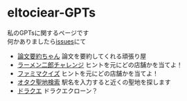 # eltociear-GPTs
私のGPTsに関するページです<br>
何かありましたら[issues](https://github.com/eltociear/eltociear-GPTs/issues)にて

- [論文要約ちゃん](https://chat.openai.com/g/g-h83B7EykG-lun-wen-yao-yue-tiyan) 論文を要約してくれる頑張り屋
- [ラーメン二郎チャレンジ](https://chat.openai.com/g/g-9FbJSgDrI-ramener-lang-tiyarenzi) ヒントを元にどの店舗かを当てよ！
- [ファミマクイズ](https://chat.openai.com/g/g-1ttGBmPu2-huamimakuizu) ヒントを元にどの店舗かを当てよ！
- [オタク聖地検索](https://chat.openai.com/g/g-nKTA7M2Ws-otakusheng-di-jian-suo) 駅名を入力すると近くの聖地を探します
- [ドラクエ]() ドラクエクローン？
